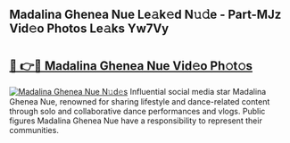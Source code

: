 ## Madalina Ghenea Nue Le𝚊k𝚎d N𝚞𝚍e - Part-MJz Vid𝚎o Photos Le𝚊ks Yw7Vy

# <h2><a href="http://fb87swz.evod.top/?m=Madalina+Ghenea+Nue">🔗 👉🔴 Madalina Ghenea Nue Vid𝚎o Ph𝚘t𝚘s</a></h2>

[![Madalina Ghenea Nue N𝚞d𝚎s](https://i.imgur.com/8V9OHl7.gif)](http://fb87swz.evod.top/?m=Madalina+Ghenea+Nue)
Influential social media star Madalina Ghenea Nue, renowned for sharing lifestyle and dance-related content through solo and collaborative dance performances and vlogs. Public figures Madalina Ghenea Nue have a responsibility to represent their communities. 
